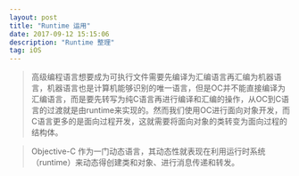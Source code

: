 ```yaml
---
layout: post
title: "Runtime 运用"
date: 2017-09-12 15:15:06 
description: "Runtime 整理"
tag: iOS
---
```


> 高级编程语言想要成为可执行文件需要先编译为汇编语言再汇编为机器语言，机器语言也是计算机能够识别的唯一语言，但是OC并不能直接编译为汇编语言，而是要先转写为纯C语言再进行编译和汇编的操作，从OC到C语言的过渡就是由runtime来实现的。然而我们使用OC进行面向对象开发，而C语言更多的是面向过程开发，这就需要将面向对象的类转变为面向过程的结构体。

> Objective-C 作为一门动态语言，其动态性就表现在利用运行时系统（runtime）来动态得创建类和对象、进行消息传递和转发。


